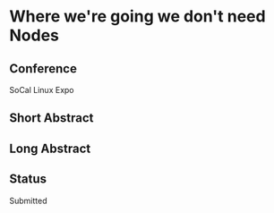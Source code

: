 # Where we're going we don't need Nodes

## Conference
SoCal Linux Expo

## Short Abstract


## Long Abstract

## Status
Submitted
